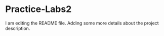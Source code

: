 # Practice-Labs2
I am editing the README file. Adding some more details about the project description.
